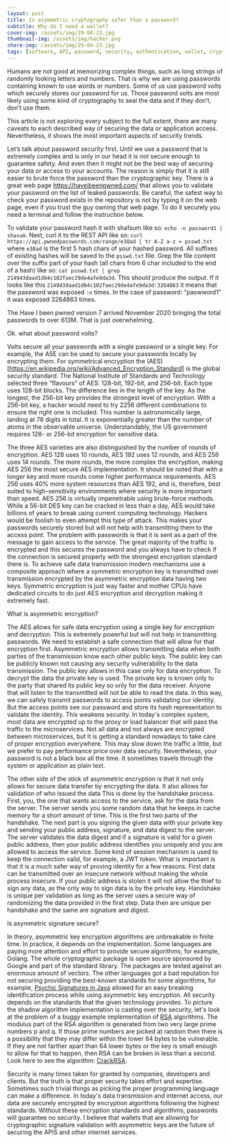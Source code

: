```yaml
---
layout: post
title: Is asymmetric cryptography safer than a password?
subtitle: Why do I need a wallet?
cover-img: /assets/img/29-04-23.jpg
thumbnail-img: /assets/img/hacker.png
share-img: /assets/img/29-04-23.jpg
tags: [software, API, password, security, authentication, wallet, cryptography]
---
```


Humans are not good at memorizing complex things, such as long strings of randomly looking letters and numbers. That is why we are using passwords containing known to use words or numbers. Some of us use password volts which securely stores our password for us. Those password volts are most likely using some kind of cryptography to seal the data and if they don’t, don’t use them. 

This article is not exploring every subject to the full extent, there are many caveats to each described way of securing the data or application access. Nevertheless, it shows the most important aspects of security trends.

Let’s talk about password security first. Until we use a password that is extremely complex and is only in our head it is not secure enough to guarantee safety. And even then it might not be the best way of securing your data or access to your accounts. The reason is simply that it is still easier to brute force the password than the cryptographic key. There is a great web page https://haveibeenpwned.com/ that allows you to validate your password on the list of leaked passwords. Be careful, the safest way to check your password exists in the repository is not by typing it on the web page, even if you trust the guy owning that web page. To do it securely you need a terminal and follow the instruction below.

To validate your password hash it with sha1sum like so: `echo -n password1 | shasum`.
Next, curl it to the REST API like so: `curl https://api.pwnedpasswords.com/range/e38ad | tr A-Z a-z > psswd.txt` where `e38ad` is the first 5 hash chars of your hashed password. 
All suffixes of existing hashes will be saved to the `psswd.txt` file. 
Grep the file content over the suffix part of your hash (all chars from 6 char included to the end of a hash) like so: `cat psswd.txt | grep 214943daad1d64c102faec29de4afe9da3d`. 
This should produce the output. If it looks like this `214943daad1d64c102faec29de4afe9da3d:3264863` it means that the password was exposed `:n` times. In the case of password: “paswword1” it was exposed 3264863 times.

The Have I been pwned version 7 arrived November 2020 bringing the total passwords to over 613M. That is just overwhelming.

Ok. what about password volts? 

Volts secure all your passwords with a single password or a single key. For example, the ASE can be used to secure your passwords locally by encrypting them. For symmetrical encryption the (AES)[https://en.wikipedia.org/wiki/Advanced_Encryption_Standard] is the global security standard. The National Institute of Standards and Technology selected three “flavours” of AES: 128-bit, 192-bit, and 256-bit. Each type uses 128-bit blocks. The difference lies in the length of the key. As the longest, the 256-bit key provides the strongest level of encryption. With a 256-bit key, a hacker would need to try 2256 different combinations to ensure the right one is included. This number is astronomically large, landing at 78 digits in total. It is exponentially greater than the number of atoms in the observable universe. Understandably, the US government requires 128- or 256-bit encryption for sensitive data.

The three AES varieties are also distinguished by the number of rounds of encryption. AES 128 uses 10 rounds, AES 192 uses 12 rounds, and AES 256 uses 14 rounds. The more rounds, the more complex the encryption, making AES 256 the most secure AES implementation. It should be noted that with a longer key and more rounds come higher performance requirements. AES 256 uses 40% more system resources than AES 192, and is, therefore, best suited to high-sensitivity environments where security is more important than speed. AES 256 is virtually impenetrable using brute-force methods. While a 56-bit DES key can be cracked in less than a day, AES would take billions of years to break using current computing technology. Hackers would be foolish to even attempt this type of attack. This makes your passwords securely stored but will not help with transmitting them to the access point. The problem with passwords is that it is sent as a part of the message to gain access to the service. The great majority of the traffic is encrypted and this secures the password and you always have to check if the connection is secured properly with the strongest encryption standard there is. To achieve safe data transmission modern mechanisms use a composite approach where a symmetric encryption key is transmitted over transmission encrypted by the asymmetric encryption data having two keys. Symmetric encryption is just way faster and mother CPUs have dedicated circuits to do just AES encryption and decryption making it extremely fast.

What is  asymmetric encryption?

The AES allows for safe data encryption using a single key for encryption and decryption. This is extremely powerful but will not help in transmitting passwords. We need to establish a safe connection that will allow for that encryption first. Asymmetric encryption allows transmitting data when both parties of the transmission know each other public keys. The public key can be publicly known not causing any security vulnerability to the data transmission. The public key allows in this case only for data encryption. To decrypt the data the private key is used. The private key is known only to the party that shared its public key so only for the data receiver. Anyone that will listen to the transmitted will not be able to read the data. In this way, we can safely transmit passwords to access points validating our identity. But the access points see our password and store its hash representation to validate the identity. This weakens security. In today's complex system, most data are encrypted up to the proxy or load balancer that will pass the traffic to the microservices. Not all data and not always are encrypted between microservices, but it is getting a standard nowadays to take care of proper encryption everywhere. This may slow down the traffic a little, but we prefer to pay performance price over data security. Nevertheless, your password is not a black box all the time. It sometimes travels through the system or application as plain text. 

The other side of the stick of asymmetric encryption is that it not only allows for secure data transfer by encrypting the data. It also allows for validation of who issued the data This is done by the handshake process. First, you, the one that wants access to the service, ask for the data from the server. The server sends you some random data that he keeps in cache memory for a short amount of time. This is the first two parts of the handshake. The next part is you signing the given data with your private key and sending your public address, signature, and data digest to the server. The server validates the data digest and if a signature is valid for a given public address, then your public address identifies you uniquely and you are allowed to access the service. Some kind of session mechanism is used to keep the connection valid, for example, a JWT token. What is important is that it is a much safer way of proving identity for a few reasons. First data can be transmitted over an insecure network without making the whole process insecure. If your public address is stolen it will not allow the thief to sign any data, as the only way to sign data is by the private key. Handshake is unique per validation as long as the server uses a secure way of randomizing the data provided in the first step. Data then are unique per handshake and the same are signature and digest.

Is asymmetric signature secure?

In theory, asymmetric key encryption algorithms are unbreakable in finite time. In practice, it depends on the implementation. Some languages are paying more attention and effort to provide secure algorithms, for example, Golang. The whole cryptographic package is open source sponsored by Google and part of the standard library. The packages are tested against an enormous amount of vectors. The other languages got a bad reputation for not securing providing the best-known standards for some algorithms, for example, [Psychic Signatures in Java](https://neilmadden.blog/2022/04/19/psychic-signatures-in-java/) allowed for an easy breaking identification process while using asymmetric key encryption. All security depends on the standards that the given technology provides. To picture the shadow algorithm implementation is casting over the security, let's look at the problem of a buggy example implementation of [RSA](https://en.wikipedia.org/wiki/RSA_(cryptosystem)) algorithms. The modulus part of the RSA algorithm is generated from two very large prime numbers p and q. If those prime numbers are picked at random then there is a possibility that they may differ within the lower 64 bytes to be vulnerable. If they are not farther apart than 64 lower bytes or the key is small enough to allow for that to happen, then RSA can be broken in less than a second. Look here to see the algorithm: [CrackRSA](https://github.com/bartossh/AlGo/blob/main/crackrsa/crackrsa.go).

Security is many times taken for granted by companies, developers and clients. But the truth is that proper security takes effort and expertise. Sometimes such trivial things as picking the proper programming language can make a difference. In today's data transmission and internet access, our data are securely encrypted by encryption algorithms following the highest standards. Without these encryption standards and algorithms, passwords will guarantee no security. I believe that wallets that are allowing for cryptographic signature validation with asymmetric keys are the future of securing the APIS and other internet services.
